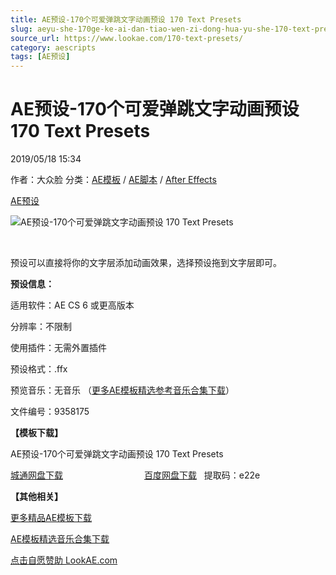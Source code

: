 ```yaml
---
title: AE预设-170个可爱弹跳文字动画预设 170 Text Presets
slug: aeyu-she-170ge-ke-ai-dan-tiao-wen-zi-dong-hua-yu-she-170-text-presets
source_url: https://www.lookae.com/170-text-presets/
category: aescripts
tags: [AE预设]
---
```

# AE预设-170个可爱弹跳文字动画预设 170 Text Presets

2019/05/18 15:34

作者：大众脸
分类：[AE模板](https://www.lookae.com/after-effects/other-after-effects/) / [AE脚本](https://www.lookae.com/after-effects/aescripts/) / [After Effects](https://www.lookae.com/after-effects/)

[AE预设](https://www.lookae.com/tag/ae%e9%a2%84%e8%ae%be/)

![AE预设-170个可爱弹跳文字动画预设 170 Text Presets](https://www.lookae.com/wp-content/uploads/2019/05/170-Text-Presets.jpg "AE预设-170个可爱弹跳文字动画预设 170 Text Presets-LookAE.com")

﻿

预设可以直接将你的文字层添加动画效果，选择预设拖到文字层即可。

**预设信息：**

适用软件：AE CS 6 或更高版本

分辨率：不限制

使用插件：无需外置插件

预设格式：.ffx

预览音乐：无音乐 （[更多AE模板精选参考音乐合集下载](https://item.taobao.com/item.htm?spm=a1z10.1.w4004-2793089344.4.MUvxbV&id=37289930486)）

文件编号：9358175

**【模板下载】**

AE预设-170个可爱弹跳文字动画预设 170 Text Presets

[城通网盘下载](https://lookae.ctfile.com/fs/680462-375022108)                                 [百度网盘下载](https://pan.baidu.com/s/1LisP17-xtAPCN7Skpsz-1w)   提取码：e22e

**【其他相关】**

[更多精品AE模板下载](https://www.lookae.com/after-effects/other-after-effects/)

[AE模板精选音乐合集下载](https://item.taobao.com/item.htm?spm=a1z10.1.w4004-2793089344.4.MUvxbV&id=37289930486)

[点击自愿赞助 LookAE.com](https://www.lookae.com/sponsor/)
